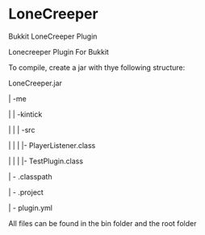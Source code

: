 LoneCreeper
===========

Bukkit LoneCreeper Plugin

Lonecreeper Plugin For Bukkit

To compile, create a jar with thye following structure:

LoneCreeper.jar

  | -me

  | | -kintick

  | | | -src

  | | | |- PlayerListener.class

  | | | |- TestPlugin.class

  | - .classpath

  | - .project

  | - plugin.yml

All files can be found in the bin folder and the root folder
